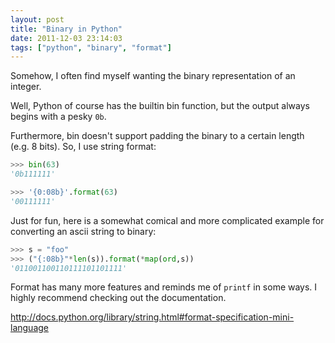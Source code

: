 ```yaml
---
layout: post
title: "Binary in Python"
date: 2011-12-03 23:14:03
tags: ["python", "binary", "format"]
---
```


Somehow, I often find myself wanting the binary representation of an integer. 

Well, Python of course has the builtin bin function, but the output always
begins with a pesky `0b`. 

Furthermore, bin doesn't support padding the binary to a certain length (e.g. 8
bits). So, I use string format:

```python
>>> bin(63)
'0b111111'

>>> '{0:08b}'.format(63)
'00111111'
```

Just for fun, here is a somewhat comical and more complicated example for
converting an ascii string to binary:

```python
>>> s = "foo"
>>> ("{:08b}"*len(s)).format(*map(ord,s))
'011001100110111101101111'

```

Format has many more features and reminds me of `printf` in some ways. I highly
recommend checking out the documentation.

http://docs.python.org/library/string.html#format-specification-mini-language
